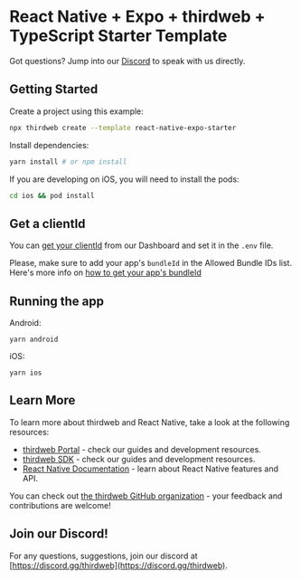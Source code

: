 # React Native + Expo + thirdweb + TypeScript Starter Template

Got questions? Jump into our [Discord](https://discord.gg/thirdweb) to speak with us directly.

## Getting Started

Create a project using this example:

```bash
npx thirdweb create --template react-native-expo-starter
```

Install dependencies:

```bash
yarn install # or npm install
```

If you are developing on iOS, you will need to install the pods:

```bash
cd ios && pod install
```

## Get a clientId

You can [get your clientId](https://thirdweb.com/dashboard/settings/api-keys) from our Dashboard and set it in the `.env` file.

Please, make sure to add your app's `bundleId` in the Allowed Bundle IDs list. Here's more info on [how to get your app's bundleId](https://portal.thirdweb.com/api-keys#how-to-get-my-bundleid)

## Running the app

Android:

```
yarn android
```

iOS:

```
yarn ios
```

## Learn More

To learn more about thirdweb and React Native, take a look at the following resources:

- [thirdweb Portal](https://portal.thirdweb.com) - check our guides and development resources.
- [thirdweb SDK](https://portal.thirdweb.com/sdk) - check our guides and development resources.
- [React Native Documentation](https://reactnative.dev/) - learn about React Native features and API.

You can check out [the thirdweb GitHub organization](https://github.com/thirdweb-dev) - your feedback and contributions are welcome!

## Join our Discord!

For any questions, suggestions, join our discord at [https://discord.gg/thirdweb](https://discord.gg/thirdweb).
